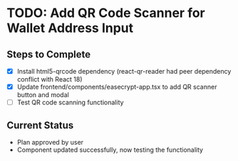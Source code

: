 # TODO: Add QR Code Scanner for Wallet Address Input

## Steps to Complete
- [x] Install html5-qrcode dependency (react-qr-reader had peer dependency conflict with React 18)
- [x] Update frontend/components/easecrypt-app.tsx to add QR scanner button and modal
- [ ] Test QR code scanning functionality

## Current Status
- Plan approved by user
- Component updated successfully, now testing the functionality
